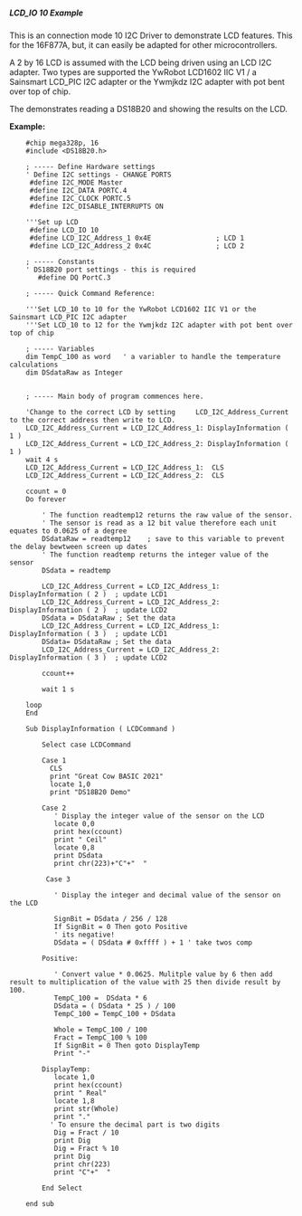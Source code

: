 <div class="section">

<div class="titlepage">

<div>

<div>

##### <span id="lcd_io_10_example"></span>LCD\_IO 10 Example

</div>

</div>

</div>

This is an connection mode 10 I2C Driver to demonstrate LCD features.
This for the 16F877A, but, it can easily be adapted for other
microcontrollers.

A 2 by 16 LCD is assumed with the LCD being driven using an LCD I2C
adapter. Two types are supported the YwRobot LCD1602 IIC V1 / a
Sainsmart LCD\_PIC I2C adapter or the Ywmjkdz I2C adapter with pot bent
over top of chip.

The demonstrates reading a DS18B20 and showing the results on the LCD.

<span class="strong">**Example:**</span>

``` screen
    #chip mega328p, 16
    #include <DS18B20.h>

    ; ----- Define Hardware settings
    ' Define I2C settings - CHANGE PORTS
     #define I2C_MODE Master
     #define I2C_DATA PORTC.4
     #define I2C_CLOCK PORTC.5
     #define I2C_DISABLE_INTERRUPTS ON

    '''Set up LCD
     #define LCD_IO 10
     #define LCD_I2C_Address_1 0x4E                ; LCD 1
     #define LCD_I2C_Address_2 0x4C                ; LCD 2

    ; ----- Constants
    ' DS18B20 port settings - this is required
       #define DQ PortC.3

    ; ----- Quick Command Reference:

    '''Set LCD_10 to 10 for the YwRobot LCD1602 IIC V1 or the Sainsmart LCD_PIC I2C adapter
    '''Set LCD_10 to 12 for the Ywmjkdz I2C adapter with pot bent over top of chip

    ; ----- Variables
    dim TempC_100 as word   ' a variabler to handle the temperature calculations
    dim DSdataRaw as Integer


    ; ----- Main body of program commences here.

    'Change to the correct LCD by setting     LCD_I2C_Address_Current to the correct address then write to LCD.
    LCD_I2C_Address_Current = LCD_I2C_Address_1: DisplayInformation ( 1 )
    LCD_I2C_Address_Current = LCD_I2C_Address_2: DisplayInformation ( 1 )
    wait 4 s
    LCD_I2C_Address_Current = LCD_I2C_Address_1:  CLS
    LCD_I2C_Address_Current = LCD_I2C_Address_2:  CLS

    ccount = 0
    Do forever

        ' The function readtemp12 returns the raw value of the sensor.
        ' The sensor is read as a 12 bit value therefore each unit equates to 0.0625 of a degree
        DSdataRaw = readtemp12    ; save to this variable to prevent the delay bewtween screen up dates
        ' The function readtemp returns the integer value of the sensor
        DSdata = readtemp

        LCD_I2C_Address_Current = LCD_I2C_Address_1: DisplayInformation ( 2 )  ; update LCD1
        LCD_I2C_Address_Current = LCD_I2C_Address_2: DisplayInformation ( 2 )  ; update LCD2
        DSdata = DSdataRaw ; Set the data
        LCD_I2C_Address_Current = LCD_I2C_Address_1: DisplayInformation ( 3 )  ; update LCD1
        DSdata= DSdataRaw ; Set the data
        LCD_I2C_Address_Current = LCD_I2C_Address_2: DisplayInformation ( 3 )  ; update LCD2

        ccount++

        wait 1 s

    loop
    End

    Sub DisplayInformation ( LCDCommand )

        Select case LCDCommand

        Case 1
          CLS
          print "Great Cow BASIC 2021"
          locate 1,0
          print "DS18B20 Demo"

        Case 2
           ' Display the integer value of the sensor on the LCD
           locate 0,0
           print hex(ccount)
           print " Ceil"
           locate 0,8
           print DSdata
           print chr(223)+"C"+"  "

         Case 3

           ' Display the integer and decimal value of the sensor on the LCD

           SignBit = DSdata / 256 / 128
           If SignBit = 0 Then goto Positive
           ' its negative!
           DSdata = ( DSdata # 0xffff ) + 1 ' take twos comp

        Positive:

           ' Convert value * 0.0625. Mulitple value by 6 then add result to multiplication of the value with 25 then divide result by 100.
           TempC_100 =  DSdata * 6
           DSdata = ( DSdata * 25 ) / 100
           TempC_100 = TempC_100 + DSdata

           Whole = TempC_100 / 100
           Fract = TempC_100 % 100
           If SignBit = 0 Then goto DisplayTemp
           Print "-"

        DisplayTemp:
           locate 1,0
           print hex(ccount)
           print " Real"
           locate 1,8
           print str(Whole)
           print "."
          ' To ensure the decimal part is two digits
           Dig = Fract / 10
           print Dig
           Dig = Fract % 10
           print Dig
           print chr(223)
           print "C"+"  "

        End Select

    end sub
```

</div>
